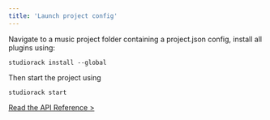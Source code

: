 ```yaml
---
title: 'Launch project config'
---
```


Navigate to a music project folder containing a project.json config, install all plugins using:

    studiorack install --global

Then start the project using

    studiorack start

[Read the API Reference &gt;](/docs/06-command-line)
